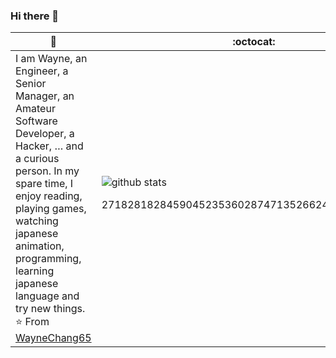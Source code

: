 ### Hi there 👋

<!--
**wangwenjiak/wangwenjiak** is a ✨ _special_ ✨ repository because its `README.md` (this file) appears on your GitHub profile.

Here are some ideas to get you started:

- 🔭 I’m currently working on ...
- 🌱 I’m currently learning ...
- 👯 I’m looking to collaborate on ...
- 🤔 I’m looking for help with ...
- 💬 Ask me about ...
- 📫 How to reach me: ...
- 😄 Pronouns: ...
- ⚡ Fun fact: ...
-->
 🙋 | :octocat:
------------ | -------------
I am Wayne, an Engineer, a Senior Manager, an Amateur Software Developer, a Hacker, … and a curious person.  In my spare time, I enjoy reading, playing games, watching japanese animation, programming, learning japanese language and try new things. ⭐️ From [WayneChang65](https://github.com/WayneChang65)| ![github stats](https://github-readme-stats.vercel.app/api?username=WayneChang65&show_icons=true&line_height=30) <p align="center">27182818284590452353602874713526624977572470937</p>
